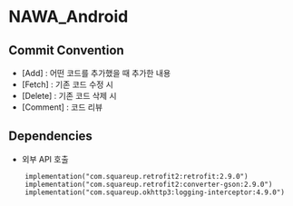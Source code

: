 ﻿# NAWA_Android

## Commit Convention

- [Add] : 어떤 코드를 추가했을 때 추가한 내용
- [Fetch] : 기존 코드 수정 시
- [Delete] : 기존 코드 삭제 시
- [Comment] : 코드 리뷰

## Dependencies

- 외부 API 호출

```
    implementation("com.squareup.retrofit2:retrofit:2.9.0")
    implementation("com.squareup.retrofit2:converter-gson:2.9.0")
    implementation("com.squareup.okhttp3:logging-interceptor:4.9.0")
```
